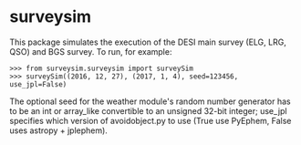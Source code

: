 # surveysim

This package simulates the execution of the DESI main survey (ELG, LRG, QSO) and BGS survey.  To run, for example:

	>>> from surveysim.surveysim import surveySim
	>>> surveySim((2016, 12, 27), (2017, 1, 4), seed=123456, use_jpl=False)

The optional seed for the weather module's random number generator has to
be an int or array_like convertible to an unsigned 32-bit integer; use_jpl specifies which version of avoidobject.py to use (True use PyEphem, False uses astropy + jplephem).

